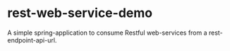 # rest-web-service-demo

A simple spring-application to consume Restful web-services from a rest-endpoint-api-url.
